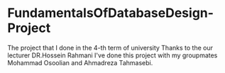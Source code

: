 # FundamentalsOfDatabaseDesign-Project
The project that I done in the 4-th term of university
Thanks to the our lecturer DR.Hossein Rahmani I've done this project with my groupmates Mohammad Osoolian and Ahmadreza Tahmasebi.